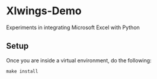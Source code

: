 # Xlwings-Demo

Experiments in integrating Microsoft Excel with Python


## Setup

Once you are inside a virtual environment, do the following:

    make install

